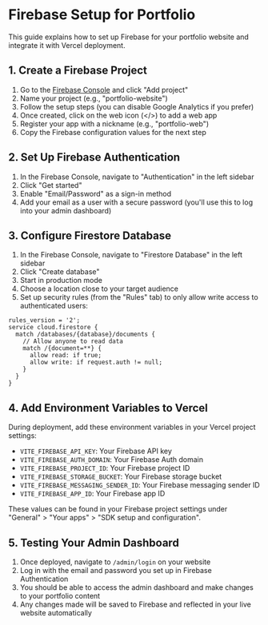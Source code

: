 # Firebase Setup for Portfolio

This guide explains how to set up Firebase for your portfolio website and integrate it with Vercel deployment.

## 1. Create a Firebase Project

1. Go to the [Firebase Console](https://console.firebase.google.com/) and click "Add project"
2. Name your project (e.g., "portfolio-website")
3. Follow the setup steps (you can disable Google Analytics if you prefer)
4. Once created, click on the web icon (</>) to add a web app
5. Register your app with a nickname (e.g., "portfolio-web")
6. Copy the Firebase configuration values for the next step

## 2. Set Up Firebase Authentication

1. In the Firebase Console, navigate to "Authentication" in the left sidebar
2. Click "Get started"
3. Enable "Email/Password" as a sign-in method
4. Add your email as a user with a secure password (you'll use this to log into your admin dashboard)

## 3. Configure Firestore Database

1. In the Firebase Console, navigate to "Firestore Database" in the left sidebar
2. Click "Create database"
3. Start in production mode
4. Choose a location close to your target audience
5. Set up security rules (from the "Rules" tab) to only allow write access to authenticated users:

```
rules_version = '2';
service cloud.firestore {
  match /databases/{database}/documents {
    // Allow anyone to read data
    match /{document=**} {
      allow read: if true;
      allow write: if request.auth != null;
    }
  }
}
```

## 4. Add Environment Variables to Vercel

During deployment, add these environment variables in your Vercel project settings:

- `VITE_FIREBASE_API_KEY`: Your Firebase API key
- `VITE_FIREBASE_AUTH_DOMAIN`: Your Firebase Auth domain
- `VITE_FIREBASE_PROJECT_ID`: Your Firebase project ID
- `VITE_FIREBASE_STORAGE_BUCKET`: Your Firebase storage bucket
- `VITE_FIREBASE_MESSAGING_SENDER_ID`: Your Firebase messaging sender ID
- `VITE_FIREBASE_APP_ID`: Your Firebase app ID

These values can be found in your Firebase project settings under "General" > "Your apps" > "SDK setup and configuration".

## 5. Testing Your Admin Dashboard

1. Once deployed, navigate to `/admin/login` on your website
2. Log in with the email and password you set up in Firebase Authentication
3. You should be able to access the admin dashboard and make changes to your portfolio content
4. Any changes made will be saved to Firebase and reflected in your live website automatically
